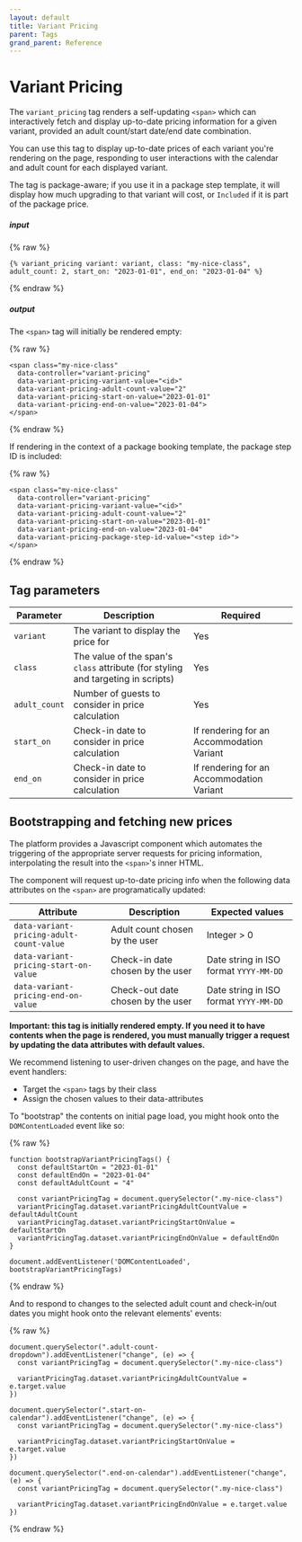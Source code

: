 ```yaml
---
layout: default
title: Variant Pricing
parent: Tags
grand_parent: Reference
---
```


# Variant Pricing

The `variant_pricing` tag renders a self-updating `<span>` which can
interactively fetch and display up-to-date pricing information for a given
variant, provided an adult count/start date/end date combination.

You can use this tag to display up-to-date prices of each variant you're
rendering on the page, responding to user interactions with the calendar and
adult count for each displayed variant.

The tag is package-aware; if you use it in a package step template, it will
display how much upgrading to that variant will cost, or `Included` if it is
part of the package price.

##### input
{% raw %}

    {% variant_pricing variant: variant, class: "my-nice-class", adult_count: 2, start_on: "2023-01-01", end_on: "2023-01-04" %}

{% endraw %}

##### output

The `<span>` tag will initially be rendered empty:

{% raw %}

    <span class="my-nice-class"
      data-controller="variant-pricing"
      data-variant-pricing-variant-value="<id>"
      data-variant-pricing-adult-count-value="2"
      data-variant-pricing-start-on-value="2023-01-01"
      data-variant-pricing-end-on-value="2023-01-04">
    </span>

{% endraw %}

If rendering in the context of a package booking template, the package step ID is included:

{% raw %}

    <span class="my-nice-class"
      data-controller="variant-pricing"
      data-variant-pricing-variant-value="<id>"
      data-variant-pricing-adult-count-value="2"
      data-variant-pricing-start-on-value="2023-01-01"
      data-variant-pricing-end-on-value="2023-01-04"
      data-variant-pricing-package-step-id-value="<step id>">
    </span>

{% endraw %}

## Tag parameters

Parameter | Description | Required
--------- | ----------- | --------
`variant` | The variant to display the price for | Yes
`class` | The value of the span's `class` attribute (for styling and targeting in scripts) | Yes
`adult_count` | Number of guests to consider in price calculation | Yes
`start_on` | Check-in date to consider in price calculation | If rendering for an Accommodation Variant
`end_on` | Check-in date to consider in price calculation | If rendering for an Accommodation Variant

## Bootstrapping and fetching new prices

The platform provides a Javascript component which automates the triggering of
the appropriate server requests for pricing information, interpolating the
result into the `<span>`'s inner HTML.

The component will request up-to-date pricing info when the following data
attributes on the `<span>` are programatically updated:

Attribute | Description | Expected values
--------- | ----------- | ---------------
`data-variant-pricing-adult-count-value` | Adult count chosen by the user | Integer > 0
`data-variant-pricing-start-on-value` | Check-in date chosen by the user | Date string in ISO format `YYYY-MM-DD`
`data-variant-pricing-end-on-value` | Check-out date chosen by the user | Date string in ISO format `YYYY-MM-DD`

**Important: this tag is initially rendered empty. If you need it to have
contents when the page is rendered, you must manually trigger a request by
updating the data attributes with default values.**

We recommend listening to user-driven changes on the page, and have the event
handlers:

- Target the `<span>` tags by their class
- Assign the chosen values to their data-attributes

To "bootstrap" the contents on initial page load, you might hook onto the
`DOMContentLoaded` event like so:

{% raw %}

    function bootstrapVariantPricingTags() {
      const defaultStartOn = "2023-01-01"
      const defaultEndOn = "2023-01-04"
      const defaultAdultCount = "4"

      const variantPricingTag = document.querySelector(".my-nice-class")
      variantPricingTag.dataset.variantPricingAdultCountValue = defaultAdultCount
      variantPricingTag.dataset.variantPricingStartOnValue = defaultStartOn
      variantPricingTag.dataset.variantPricingEndOnValue = defaultEndOn
    }

    document.addEventListener('DOMContentLoaded', bootstrapVariantPricingTags)
{% endraw %}

And to respond to changes to the selected adult count and check-in/out dates
you might hook onto the relevant elements' events:

{% raw %}

    document.querySelector(".adult-count-dropdown").addEventListener("change", (e) => {
      const variantPricingTag = document.querySelector(".my-nice-class")

      variantPricingTag.dataset.variantPricingAdultCountValue = e.target.value
    })

    document.querySelector(".start-on-calendar").addEventListener("change", (e) => {
      const variantPricingTag = document.querySelector(".my-nice-class")

      variantPricingTag.dataset.variantPricingStartOnValue = e.target.value
    })

    document.querySelector(".end-on-calendar").addEventListener("change", (e) => {
      const variantPricingTag = document.querySelector(".my-nice-class")

      variantPricingTag.dataset.variantPricingEndOnValue = e.target.value
    })

{% endraw %}
